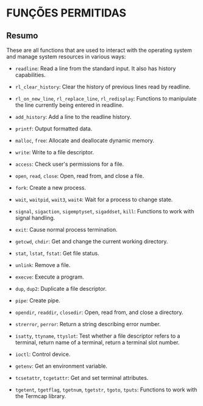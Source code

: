 # FUNÇÕES PERMITIDAS

## Resumo

These are all functions that are used to interact with the operating system and manage system resources in various ways:

- `readline`: Read a line from the standard input. It also has history capabilities.

- `rl_clear_history`: Clear the history of previous lines read by readline.

- `rl_on_new_line`, `rl_replace_line`, `rl_redisplay`: Functions to manipulate the line currently being entered in readline.

- `add_history`: Add a line to the readline history.

- `printf`: Output formatted data.

- `malloc`, `free`: Allocate and deallocate dynamic memory.

- `write`: Write to a file descriptor.

- `access`: Check user's permissions for a file.

- `open`, `read`, `close`: Open, read from, and close a file.

- `fork`: Create a new process.

- `wait`, `waitpid`, `wait3`, `wait4`: Wait for a process to change state.

- `signal`, `sigaction`, `sigemptyset`, `sigaddset`, `kill`: Functions to work with signal handling.

- `exit`: Cause normal process termination.

- `getcwd`, `chdir`: Get and change the current working directory.

- `stat`, `lstat`, `fstat`: Get file status.

- `unlink`: Remove a file.

- `execve`: Execute a program.

- `dup`, `dup2`: Duplicate a file descriptor.

- `pipe`: Create pipe.

- `opendir`, `readdir`, `closedir`: Open, read from, and close a directory.

- `strerror`, `perror`: Return a string describing error number.

- `isatty`, `ttyname`, `ttyslot`: Test whether a file descriptor refers to a terminal, return name of a terminal, return a terminal slot number.

- `ioctl`: Control device.

- `getenv`: Get an environment variable.

- `tcsetattr`, `tcgetattr`: Get and set terminal attributes.

- `tgetent`, `tgetflag`, `tgetnum`, `tgetstr`, `tgoto`, `tputs`: Functions to work with the Termcap library.
